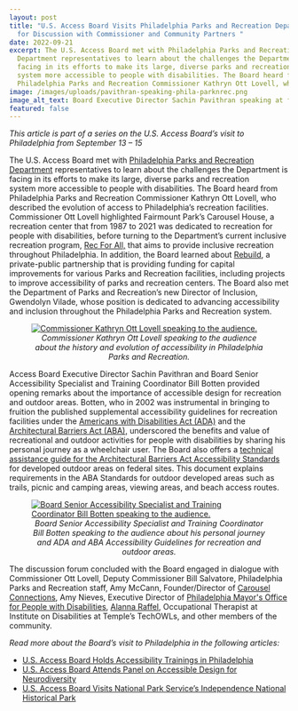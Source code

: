 ```yaml
---
layout: post
title: "U.S. Access Board Visits Philadelphia Parks and Recreation Department
  for Discussion with Commissioner and Community Partners "
date: 2022-09-21
excerpt: The U.S. Access Board met with Philadelphia Parks and Recreation
  Department representatives to learn about the challenges the Department is
  facing in its efforts to make its large, diverse parks and recreation
  system more accessible to people with disabilities. The Board heard from
  Philadelphia Parks and Recreation Commissioner Kathryn Ott Lovell, who . . .
image: /images/uploads/pavithran-speaking-phila-parknrec.png
image_alt_text: Board Executive Director Sachin Pavithran speaking at forum
featured: false
---
```

*This article is part of a series on the U.S. Access Board’s visit to Philadelphia from September 13 – 15*    

The U.S. Access Board met with [Philadelphia Parks and Recreation Department](https://www.phila.gov/departments/philadelphia-parks-recreation/) representatives to learn about the challenges the Department is facing in its efforts to make its large, diverse parks and recreation system more accessible to people with disabilities. The Board heard from Philadelphia Parks and Recreation Commissioner Kathryn Ott Lovell, who described the evolution of access to Philadelphia’s recreation facilities. Commissioner Ott Lovell highlighted Fairmount Park’s Carousel House, a recreation center that from 1987 to 2021 was dedicated to recreation for people with disabilities, before turning to the Department’s current inclusive recreation program, [Rec For All,](https://www.phila.gov/programs/programs-for-people-with-disabilities/) that aims to provide inclusive recreation throughout Philadelphia. In addition, the Board learned about [Rebuild](https://www.phila.gov/programs/rebuild/), a private-public partnership that is providing funding for capital improvements for various Parks and Recreation facilities, including projects to improve accessibility of parks and recreation centers. The Board also met the Department of Parks and Recreation’s new Director of Inclusion, Gwendolyn Vilade, whose position is dedicated to advancing accessibility and inclusion throughout the Philadelphia Parks and Recreation system. 

<figure class="img-right">
  <a href="{{ site.baseurl }}/images/uploads/ott-lovell-phila-parksnrec-2.png">
    <img src="{{ site.baseurl }}/images/uploads/ott-lovell-phila-parksnrec-2.png" alt="Commissioner Kathryn Ott Lovell speaking to the audience." class="center">
  </a>
  <figcaption style="text-align:center">
    <em>Commissioner Kathryn Ott Lovell speaking to the audience about the history and evolution of accessibility in Philadelphia Parks and Recreation.</em>
  </figcaption>
</figure>

Access Board Executive Director Sachin Pavithran and Board Senior Accessibility Specialist and Training Coordinator Bill Botten provided opening remarks about the importance of accessible design for recreation and outdoor areas. Botten, who in 2002 was instrumental in bringing to fruition the published supplemental accessibility guidelines for recreation facilities under the [Americans with Disabilities Act (ADA)](https://www.access-board.gov/ada/) and the [Architectural Barriers Act (ABA),](https://www.access-board.gov/aba/) underscored the benefits and value of recreational and outdoor activities for people with disabilities by sharing his personal journey as a wheelchair user. The Board also offers a [technical assistance guide for the Architectural Barriers Act Accessibility Standards](https://www.access-board.gov/files/aba/guides/outdoor/outdoor-guide.pdf) for developed outdoor areas on federal sites. This document explains requirements in the ABA Standards for outdoor developed areas such as trails, picnic and camping areas, viewing areas, and beach access routes.

<figure class="img-right">
  <a href="{{ site.baseurl }}/images/uploads/botten-speaking-phila-parksnrec.png">
    <img src="{{ site.baseurl }}/images/uploads/botten-speaking-phila-parksnrec.png" alt="Board Senior Accessibility Specialist and Training Coordinator Bill Botten speaking to the audience." class="center">
  </a>
  <figcaption style="text-align:center">
    <em>Board Senior Accessibility Specialist and Training Coordinator Bill Botten speaking to the audience about his personal journey and ADA and ABA Accessibility Guidelines for recreation and outdoor areas.</em>
  </figcaption>
</figure>

The discussion forum concluded with the Board engaged in dialogue with Commissioner Ott Lovell, Deputy Commissioner Bill Salvatore, Philadelphia Parks and Recreation staff, Amy McCann, Founder/Director of [Carousel Connections](http://www.carouselconnections.com/), Amy Nieves, Executive Director of [Philadelphia Mayor's Office for People with Disabilities](https://www.phila.gov/departments/mayors-office-for-people-with-disabilities/), [Alanna Raffel](https://techowlpa.org/towl_staff/alanna-raffel/), Occupational Therapist at Institute on Disabilities at Temple’s TechOWLs, and other members of the community. 

*Read more about the Board’s visit to Philadelphia in the following articles:*  

* [U.S. Access Board Holds Accessibility Trainings in Philadelphia](https://www.access-board.gov/news/2022/09/20/u-s-access-board-holds-accessibility-trainings-in-philadelphia/)  
* [U.S. Access Board Attends Panel on Accessible Design for Neurodiversity](https://www.access-board.gov/news/2022/09/20/u-s-access-board-attends-panel-on-accessible-design-for-neurodiversity/) 
* [U.S. Access Board Visits National Park Service’s Independence National Historical Park](https://www.access-board.gov/news/2022/09/21/u-s-access-board-visits-national-park-service-s-independence-national-historical-park/)
